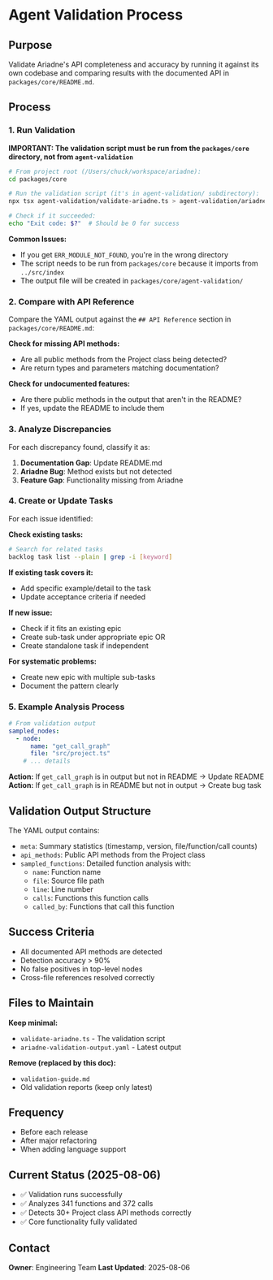 # Agent Validation Process

## Purpose

Validate Ariadne's API completeness and accuracy by running it against its own codebase and comparing results with the documented API in `packages/core/README.md`.

## Process

### 1. Run Validation

**IMPORTANT: The validation script must be run from the `packages/core` directory, not from `agent-validation`**

```bash
# From project root (/Users/chuck/workspace/ariadne):
cd packages/core

# Run the validation script (it's in agent-validation/ subdirectory):
npx tsx agent-validation/validate-ariadne.ts > agent-validation/ariadne-validation-output.yaml

# Check if it succeeded:
echo "Exit code: $?"  # Should be 0 for success
```

**Common Issues:**

- If you get `ERR_MODULE_NOT_FOUND`, you're in the wrong directory
- The script needs to be run from `packages/core` because it imports from `../src/index`
- The output file will be created in `packages/core/agent-validation/`

### 2. Compare with API Reference

Compare the YAML output against the `## API Reference` section in `packages/core/README.md`:

**Check for missing API methods:**

- Are all public methods from the Project class being detected?
- Are return types and parameters matching documentation?

**Check for undocumented features:**

- Are there public methods in the output that aren't in the README?
- If yes, update the README to include them

### 3. Analyze Discrepancies

For each discrepancy found, classify it as:

1. **Documentation Gap**: Update README.md
2. **Ariadne Bug**: Method exists but not detected
3. **Feature Gap**: Functionality missing from Ariadne

### 4. Create or Update Tasks

For each issue identified:

**Check existing tasks:**

```bash
# Search for related tasks
backlog task list --plain | grep -i [keyword]
```

**If existing task covers it:**

- Add specific example/detail to the task
- Update acceptance criteria if needed

**If new issue:**

- Check if it fits an existing epic
- Create sub-task under appropriate epic OR
- Create standalone task if independent

**For systematic problems:**

- Create new epic with multiple sub-tasks
- Document the pattern clearly

### 5. Example Analysis Process

```yaml
# From validation output
sampled_nodes:
  - node:
      name: "get_call_graph"
      file: "src/project.ts"
    # ... details
```

**Action:** If `get_call_graph` is in output but not in README → Update README
**Action:** If `get_call_graph` is in README but not in output → Create bug task

## Validation Output Structure

The YAML output contains:

- `meta`: Summary statistics (timestamp, version, file/function/call counts)
- `api_methods`: Public API methods from the Project class
- `sampled_functions`: Detailed function analysis with:
  - `name`: Function name
  - `file`: Source file path
  - `line`: Line number
  - `calls`: Functions this function calls
  - `called_by`: Functions that call this function

## Success Criteria

- All documented API methods are detected
- Detection accuracy > 90%
- No false positives in top-level nodes
- Cross-file references resolved correctly

## Files to Maintain

**Keep minimal:**

- `validate-ariadne.ts` - The validation script
- `ariadne-validation-output.yaml` - Latest output

**Remove (replaced by this doc):**

- `validation-guide.md`
- Old validation reports (keep only latest)

## Frequency

- Before each release
- After major refactoring
- When adding language support

## Current Status (2025-08-06)

- ✅ Validation runs successfully
- ✅ Analyzes 341 functions and 372 calls
- ✅ Detects 30+ Project class API methods correctly
- ✅ Core functionality fully validated

## Contact

**Owner**: Engineering Team
**Last Updated**: 2025-08-06
